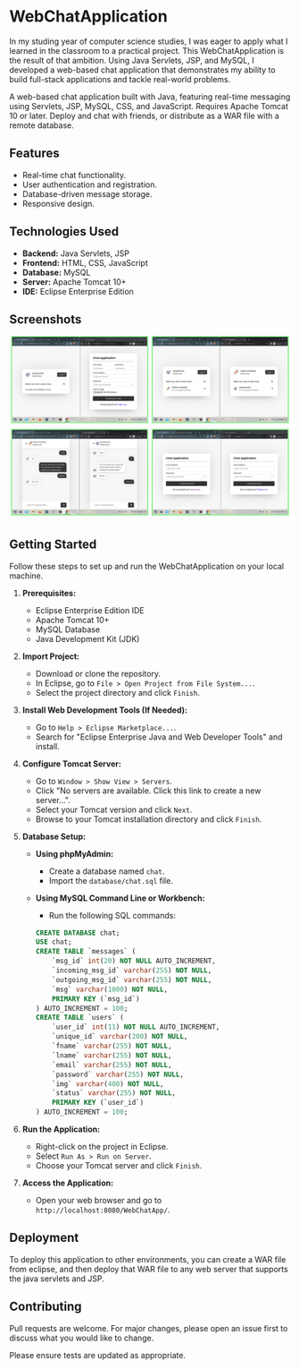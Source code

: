 # WebChatApplication

In my studing year of computer science studies, I was eager to apply what I learned in the classroom to a practical project. This WebChatApplication is the result of that ambition. Using Java Servlets, JSP, and MySQL, I developed a web-based chat application that demonstrates my ability to build full-stack applications and tackle real-world problems.

A web-based chat application built with Java, featuring real-time messaging using Servlets, JSP, MySQL, CSS, and JavaScript. Requires Apache Tomcat 10 or later. Deploy and chat with friends, or distribute as a WAR file with a remote database.

## Features

* Real-time chat functionality.
* User authentication and registration.
* Database-driven message storage.
* Responsive design.

## Technologies Used

* **Backend:** Java Servlets, JSP
* **Frontend:** HTML, CSS, JavaScript
* **Database:** MySQL
* **Server:** Apache Tomcat 10+
* **IDE:** Eclipse Enterprise Edition

## Screenshots

<div style="display: flex; flex-wrap: wrap; justify-content: space-around;">
    <img src="src/main/webapp/images/ch1.png" alt="Chat Screenshot 1" width="48%" style="border: 2px solid lightgreen; margin-bottom: 10px;">
    <img src="src/main/webapp/images/ch2.png" alt="Chat Screenshot 2" width="48%" style="border: 2px solid lightgreen; margin-bottom: 10px;">
    <img src="src/main/webapp/images/ch3.png" alt="Chat Screenshot 3" width="48%" style="border: 2px solid lightgreen; margin-bottom: 10px;">
    <img src="src/main/webapp/images/ch4.png" alt="Chat Screenshot 4" width="48%" style="border: 2px solid lightgreen; margin-bottom: 10px;">
</div>

## Getting Started

Follow these steps to set up and run the WebChatApplication on your local machine.

1.  **Prerequisites:**
    * Eclipse Enterprise Edition IDE
    * Apache Tomcat 10+
    * MySQL Database
    * Java Development Kit (JDK)

2.  **Import Project:**
    * Download or clone the repository.
    * In Eclipse, go to `File > Open Project from File System...`.
    * Select the project directory and click `Finish`.

3.  **Install Web Development Tools (If Needed):**
    * Go to `Help > Eclipse Marketplace...`.
    * Search for "Eclipse Enterprise Java and Web Developer Tools" and install.

4.  **Configure Tomcat Server:**
    * Go to `Window > Show View > Servers`.
    * Click "No servers are available. Click this link to create a new server...".
    * Select your Tomcat version and click `Next`.
    * Browse to your Tomcat installation directory and click `Finish`.

5.  **Database Setup:**
    * **Using phpMyAdmin:**
        * Create a database named `chat`.
        * Import the `database/chat.sql` file.
    * **Using MySQL Command Line or Workbench:**
        * Run the following SQL commands:

        ```sql
        CREATE DATABASE chat;
        USE chat;
        CREATE TABLE `messages` (
            `msg_id` int(20) NOT NULL AUTO_INCREMENT,
            `incoming_msg_id` varchar(255) NOT NULL,
            `outgoing_msg_id` varchar(255) NOT NULL,
            `msg` varchar(1000) NOT NULL,
            PRIMARY KEY (`msg_id`)
        ) AUTO_INCREMENT = 100;
        CREATE TABLE `users` (
            `user_id` int(11) NOT NULL AUTO_INCREMENT,
            `unique_id` varchar(200) NOT NULL,
            `fname` varchar(255) NOT NULL,
            `lname` varchar(255) NOT NULL,
            `email` varchar(255) NOT NULL,
            `password` varchar(255) NOT NULL,
            `img` varchar(400) NOT NULL,
            `status` varchar(255) NOT NULL,
            PRIMARY KEY (`user_id`)
        ) AUTO_INCREMENT = 100;
        ```

6.  **Run the Application:**
    * Right-click on the project in Eclipse.
    * Select `Run As > Run on Server`.
    * Choose your Tomcat server and click `Finish`.

7.  **Access the Application:**
    * Open your web browser and go to `http://localhost:8080/WebChatApp/`.

## Deployment

To deploy this application to other environments, you can create a WAR file from eclipse, and then deploy that WAR file to any web server that supports the java servlets and JSP.

## Contributing

Pull requests are welcome. For major changes, please open an issue first to discuss what you would like to change.

Please ensure tests are updated as appropriate.
